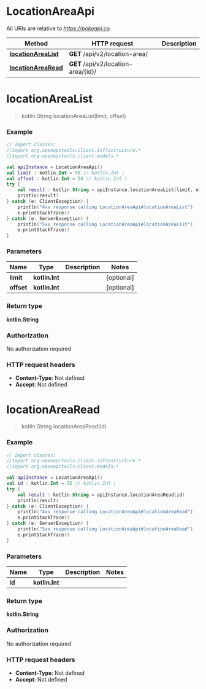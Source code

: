 # LocationAreaApi

All URIs are relative to *https://pokeapi.co*

Method | HTTP request | Description
------------- | ------------- | -------------
[**locationAreaList**](LocationAreaApi.md#locationAreaList) | **GET** /api/v2/location-area/ | 
[**locationAreaRead**](LocationAreaApi.md#locationAreaRead) | **GET** /api/v2/location-area/{id}/ | 


<a name="locationAreaList"></a>
# **locationAreaList**
> kotlin.String locationAreaList(limit, offset)



### Example
```kotlin
// Import classes:
//import org.openapitools.client.infrastructure.*
//import org.openapitools.client.models.*

val apiInstance = LocationAreaApi()
val limit : kotlin.Int = 56 // kotlin.Int | 
val offset : kotlin.Int = 56 // kotlin.Int | 
try {
    val result : kotlin.String = apiInstance.locationAreaList(limit, offset)
    println(result)
} catch (e: ClientException) {
    println("4xx response calling LocationAreaApi#locationAreaList")
    e.printStackTrace()
} catch (e: ServerException) {
    println("5xx response calling LocationAreaApi#locationAreaList")
    e.printStackTrace()
}
```

### Parameters

Name | Type | Description  | Notes
------------- | ------------- | ------------- | -------------
 **limit** | **kotlin.Int**|  | [optional]
 **offset** | **kotlin.Int**|  | [optional]

### Return type

**kotlin.String**

### Authorization

No authorization required

### HTTP request headers

 - **Content-Type**: Not defined
 - **Accept**: Not defined

<a name="locationAreaRead"></a>
# **locationAreaRead**
> kotlin.String locationAreaRead(id)



### Example
```kotlin
// Import classes:
//import org.openapitools.client.infrastructure.*
//import org.openapitools.client.models.*

val apiInstance = LocationAreaApi()
val id : kotlin.Int = 56 // kotlin.Int | 
try {
    val result : kotlin.String = apiInstance.locationAreaRead(id)
    println(result)
} catch (e: ClientException) {
    println("4xx response calling LocationAreaApi#locationAreaRead")
    e.printStackTrace()
} catch (e: ServerException) {
    println("5xx response calling LocationAreaApi#locationAreaRead")
    e.printStackTrace()
}
```

### Parameters

Name | Type | Description  | Notes
------------- | ------------- | ------------- | -------------
 **id** | **kotlin.Int**|  |

### Return type

**kotlin.String**

### Authorization

No authorization required

### HTTP request headers

 - **Content-Type**: Not defined
 - **Accept**: Not defined

